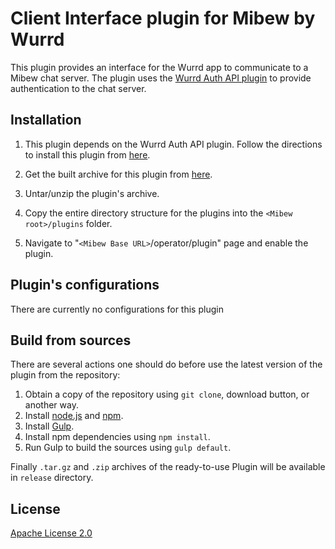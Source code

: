 # Client Interface plugin for Mibew by Wurrd

This plugin provides an interface for the Wurrd app to communicate to a Mibew chat server.
The plugin uses the [Wurrd Auth API plugin](https://github.com/alberto234/wurrd-auth-api-plugin) to provide authentication to the chat server.

## Installation

1. This plugin depends on the Wurrd Auth API plugin. Follow the directions to install this plugin from [here](https://github.com/alberto234/wurrd-auth-api-plugin).

2. Get the built archive for this plugin from [here](http://wurrd.scalior.com/get-it-now).

3. Untar/unzip the plugin's archive.

4. Copy the entire directory structure for the plugins into the `<Mibew root>/plugins`  folder.

5. Navigate to "`<Mibew Base URL>`/operator/plugin" page and enable the plugin.


## Plugin's configurations

There are currently no configurations for this plugin

## Build from sources

There are several actions one should do before use the latest version of the plugin from the repository:

1. Obtain a copy of the repository using `git clone`, download button, or another way.
2. Install [node.js](http://nodejs.org/) and [npm](https://www.npmjs.org/).
3. Install [Gulp](http://gulpjs.com/).
4. Install npm dependencies using `npm install`.
5. Run Gulp to build the sources using `gulp default`.

Finally `.tar.gz` and `.zip` archives of the ready-to-use Plugin will be available in `release` directory.


## License

[Apache License 2.0](http://www.apache.org/licenses/LICENSE-2.0.html)
